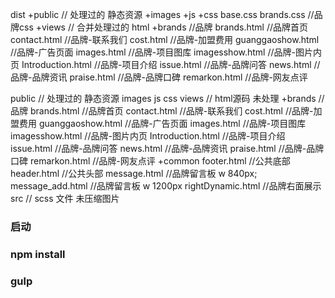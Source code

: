 dist 
    +public // 处理过的 静态资源
        +images
        +js
        +css
            base.css
            brands.css  //品牌css
    +views  // 合并处理过的 html
        +brands  //品牌
            brands.html         //品牌首页
            contact.html        //品牌-联系我们
            cost.html           //品牌-加盟费用
            guanggaoshow.html   //品牌-广告页面
            images.html         //品牌-项目图库
            imagesshow.html     //品牌-图片内页
            Introduction.html   //品牌-项目介绍
            issue.html          //品牌-品牌问答
            news.html           //品牌-品牌资讯
            praise.html         //品牌-品牌口碑
            remarkon.html       //品牌-网友点评
        
public // 处理过的 静态资源 
    images
    js
    css
views  // html源码 未处理
    +brands  //品牌
        brands.html         //品牌首页
        contact.html        //品牌-联系我们
        cost.html           //品牌-加盟费用
        guanggaoshow.html   //品牌-广告页面
        images.html         //品牌-项目图库
        imagesshow.html     //品牌-图片内页
        Introduction.html   //品牌-项目介绍
        issue.html          //品牌-品牌问答
        news.html           //品牌-品牌资讯
        praise.html         //品牌-品牌口碑
        remarkon.html       //品牌-网友点评
    +common 
        footer.html         //公共底部
        header.html         //公共头部
        message.html        //品牌留言板 w 840px;
        message_add.html    //品牌留言板 w 1200px
        rightDynamic.html   //品牌右面展示
src     // scss 文件 未压缩图片


### 启动

### npm install 

### gulp
    
    